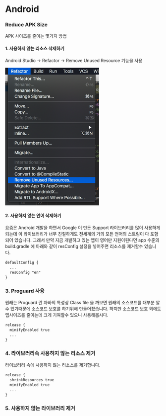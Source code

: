 # Android 
### Reduce APK Size
APK 사이즈를 줄이는 몇가지 방법

#### 1. 사용하지 않는 리소스 삭제하기

Android Studio -> Refactor -> Remove Unused Resource 기능을 사용

![Refactor](https://github.com/TerryJung/TIL/blob/master/20181127/img/android_studio_refactor.png?raw=true)

#### 2. 사용하지 않는 언어 삭제하기
요즘은 Android 개발을 하면서 Google 이 만든 Support 라이브러리를 많이 사용하게 되는데 이 라이브러리가 너무 친절하게도 전세계의 거의 모든 언어의 스트링이 다 포함되어 있습니다. 그래서 만약 지금 개발하고 있는 앱이 영어만 지원이된다면 app 수준의 build.gradle 에 아래와 같이 resConfig 설정을 넣어주면 리소스를 제거할수 있습니다. 
```
defaultConfig {
  ...
  resConfig "en"
}
```

### 3. Proguard 사용
원래는 Proguard 란 자바의 특성상 Class file 을 까보면 원래의 소스코드를 대부분 알수 있기때문에 소스코드 보호를 하기위해 만들어졌습니다. 하지만 소스코드 보호 외에도 앱사이즈를 줄이는데 크게 기여할수 있으니 사용해봅시다.

```
release {
  minifyEnabled true
  ...
}
```

### 4. 라이브러리속 사용하지 않는 리소스 제거
라이브러리 속에 사용하지 않는 리소스를 제거합니다.
```
release {
  shrinkResources true
  minifyEnabled true
  ...
}
```


### 5. 사용하지 않는 라이브러리 제거
